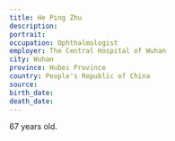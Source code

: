 ```yaml
---
title: He Ping Zhu
description: 
portrait: 
occupation: Ophthalmologist
employer: The Central Hospital of Wuhan
city: Wuhan
province: Hubei Province
country: People's Republic of China
source: 
birth_date: 
death_date: 
---
```


67 years old.